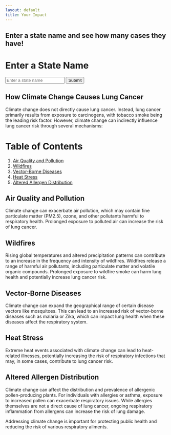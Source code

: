 ```yaml
---
layout: default
title: Your Impact
---
```



## Enter a state name and see how many cases they have! 

<head>
    <title>State Input</title>
</head>
<body>
    <h1>Enter a State Name</h1>
    <form id="stateForm">
        <input type="text" id="stateInput" placeholder="Enter a state name">
        <button type="submit">Submit</button>
    </form>

<div id="result">
    <!-- The result from the backend will be displayed here -->
    <p id="deathCancerData"></p>
    <p id="totalPopulationData"></p>
</div>

<script>
    // Listen for the form submission
    document.getElementById('stateForm').addEventListener('submit', function (e) {
        e.preventDefault(); // Prevent the default form submission
        // Get the state name from the input field
        const stateName = document.getElementById('stateInput').value;
        // Send the stateName to the backend using a fetch request
        fetch(`http://localhost:5000/api/data/state/${stateName}`, {
            method: 'GET',
            headers: {
                'Content-Type': 'application/json',
            }
        })
        .then(response => response.json())
        .then(data => {
            // Display the data in the corresponding elements
            document.getElementById('deathCancerData').textContent = `Total amount of death from lung cancer: ${data['Total amount of death from lung cancer']}`;
            document.getElementById('totalPopulationData').textContent = `Total Population: ${data['TotalPopulation']}`;
        })
        .catch(error => {
            console.error('Error:', error);
        });
    });
</script>
</body>

## How Climate Change Causes Lung Cancer

Climate change does not directly cause lung cancer. Instead, lung cancer primarily results from exposure to carcinogens, with tobacco smoke being the leading risk factor. However, climate change can indirectly influence lung cancer risk through several mechanisms:

# Table of Contents

1. [Air Quality and Pollution](#air-quality-and-pollution)
2. [Wildfires](#wildfires)
3. [Vector-Borne Diseases](#vector-borne-diseases)
4. [Heat Stress](#heat-stress)
5. [Altered Allergen Distribution](#altered-allergen-distribution)

## Air Quality and Pollution

Climate change can exacerbate air pollution, which may contain fine particulate matter (PM2.5), ozone, and other pollutants harmful to respiratory health. Prolonged exposure to polluted air can increase the risk of lung cancer.

## Wildfires

Rising global temperatures and altered precipitation patterns can contribute to an increase in the frequency and intensity of wildfires. Wildfires release a range of harmful air pollutants, including particulate matter and volatile organic compounds. Prolonged exposure to wildfire smoke can harm lung health and potentially increase lung cancer risk.

## Vector-Borne Diseases

Climate change can expand the geographical range of certain disease vectors like mosquitoes. This can lead to an increased risk of vector-borne diseases such as malaria or Zika, which can impact lung health when these diseases affect the respiratory system.

## Heat Stress

Extreme heat events associated with climate change can lead to heat-related illnesses, potentially increasing the risk of respiratory infections that may, in some cases, contribute to lung cancer risk.

## Altered Allergen Distribution

Climate change can affect the distribution and prevalence of allergenic pollen-producing plants. For individuals with allergies or asthma, exposure to increased pollen can exacerbate respiratory issues. While allergies themselves are not a direct cause of lung cancer, ongoing respiratory inflammation from allergens can increase the risk of lung damage.

Addressing climate change is important for protecting public health and reducing the risk of various respiratory ailments.







